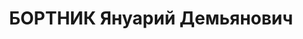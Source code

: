 ---
title: БОРТНИК Януарий Демьянович
description: 'Род. 03.05.1897, Тернопольская обл., Зборовский р-н, с. Озерная, украинец.
  Гл. режиссер Харьковского театра революции

  Арестован в 1937. Обв. по ст. 54-8-11 (участник антисоветской украинской националист.-террорист.
  организации). Приговор: 1938 – ВМН. Расстрелян.

  Реабилитирован в 1960'
---